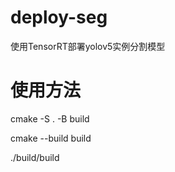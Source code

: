 # deploy-seg
使用TensorRT部署yolov5实例分割模型

# 使用方法
cmake -S . -B build

cmake --build build

./build/build
